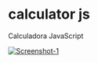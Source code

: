 # calculator js

Calculadora JavaScript

<a href="https://ibb.co/JySkTfZ"><img src="https://i.ibb.co/s6X3407/Screenshot-1.png" alt="Screenshot-1" border="0"></a>
